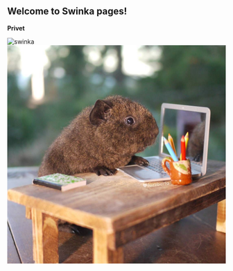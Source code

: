 ## Welcome to Swinka pages! 

**Privet**

![swinka](https://pp.vk.me/c626930/v626930942/3a94c/3wLGVLFzmaE.jpg)
![swinka](https://github.com/juliya-z/swinka/blob/master/swinka.jpg)
